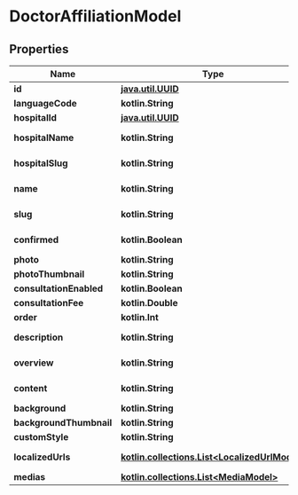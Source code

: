 
# DoctorAffiliationModel

## Properties
Name | Type | Description | Notes
------------ | ------------- | ------------- | -------------
**id** | [**java.util.UUID**](java.util.UUID.md) |  |  [optional]
**languageCode** | **kotlin.String** |  |  [optional]
**hospitalId** | [**java.util.UUID**](java.util.UUID.md) |  |  [optional]
**hospitalName** | **kotlin.String** |  |  [optional] [readonly]
**hospitalSlug** | **kotlin.String** |  |  [optional] [readonly]
**name** | **kotlin.String** |  |  [optional] [readonly]
**slug** | **kotlin.String** |  |  [optional] [readonly]
**confirmed** | **kotlin.Boolean** |  |  [optional] [readonly]
**photo** | **kotlin.String** |  |  [optional]
**photoThumbnail** | **kotlin.String** |  |  [optional]
**consultationEnabled** | **kotlin.Boolean** |  |  [optional]
**consultationFee** | **kotlin.Double** |  |  [optional]
**order** | **kotlin.Int** |  |  [optional]
**description** | **kotlin.String** |  |  [optional] [readonly]
**overview** | **kotlin.String** |  |  [optional] [readonly]
**content** | **kotlin.String** |  |  [optional] [readonly]
**background** | **kotlin.String** |  |  [optional]
**backgroundThumbnail** | **kotlin.String** |  |  [optional]
**customStyle** | **kotlin.String** |  |  [optional]
**localizedUrls** | [**kotlin.collections.List&lt;LocalizedUrlModel&gt;**](LocalizedUrlModel.md) |  |  [optional] [readonly]
**medias** | [**kotlin.collections.List&lt;MediaModel&gt;**](MediaModel.md) |  |  [optional]



